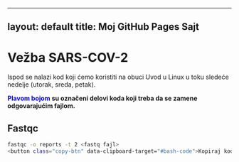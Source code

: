 
---
layout: default
title: Moj GitHub Pages Sajt
---

# Vežba SARS-COV-2

Ispod se nalazi kod koji ćemo koristiti na obuci Uvod u Linux u toku sledeće nedelje (utorak, sreda, petak).

<b> <font color='blue'>Plavom bojom </font> su označeni delovi koda koji treba da se zamene odgovarajućim fajlom. </b>

## Fastqc


```bash
fastqc -o reports -t 2 <fastq fajl>
<button class="copy-btn" data-clipboard-target="#bash-code">Kopiraj kod</button>
